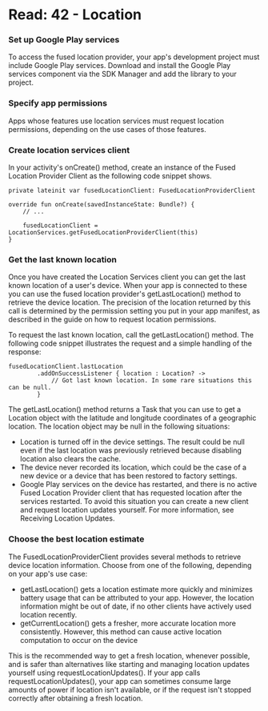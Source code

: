 # Read: 42 - Location


### Set up Google Play services
To access the fused location provider, your app's development project must include Google Play services. Download and install the Google Play services component via the SDK Manager and add the library to your project.

### Specify app permissions
Apps whose features use location services must request location permissions, depending on the use cases of those features.

### Create location services client
In your activity's onCreate() method, create an instance of the Fused Location Provider Client as the following code snippet shows.

```
private lateinit var fusedLocationClient: FusedLocationProviderClient

override fun onCreate(savedInstanceState: Bundle?) {
    // ...

    fusedLocationClient = LocationServices.getFusedLocationProviderClient(this)
}
```

### Get the last known location
Once you have created the Location Services client you can get the last known location of a user's device. When your app is connected to these you can use the fused location provider's getLastLocation() method to retrieve the device location. The precision of the location returned by this call is determined by the permission setting you put in your app manifest, as described in the guide on how to request location permissions.

To request the last known location, call the getLastLocation() method. The following code snippet illustrates the request and a simple handling of the response:

```
fusedLocationClient.lastLocation
        .addOnSuccessListener { location : Location? ->
            // Got last known location. In some rare situations this can be null.
        }
```

The getLastLocation() method returns a Task that you can use to get a Location object with the latitude and longitude coordinates of a geographic location. The location object may be null in the following situations:

* Location is turned off in the device settings. The result could be null even if the last location was previously retrieved because disabling location also clears the cache.
* The device never recorded its location, which could be the case of a new device or a device that has been restored to factory settings.
* Google Play services on the device has restarted, and there is no active Fused Location Provider client that has requested location after the services restarted. To avoid this situation you can create a new client and request location updates yourself. For more information, see Receiving Location Updates.

### Choose the best location estimate
The FusedLocationProviderClient provides several methods to retrieve device location information. Choose from one of the following, depending on your app's use case:

* getLastLocation() gets a location estimate more quickly and minimizes battery usage that can be attributed to your app. However, the location information might be out of date, if no other clients have actively used location recently.
* getCurrentLocation() gets a fresher, more accurate location more consistently. However, this method can cause active location computation to occur on the device

This is the recommended way to get a fresh location, whenever possible, and is safer than alternatives like starting and managing location updates yourself using requestLocationUpdates(). If your app calls requestLocationUpdates(), your app can sometimes consume large amounts of power if location isn't available, or if the request isn't stopped correctly after obtaining a fresh location.




